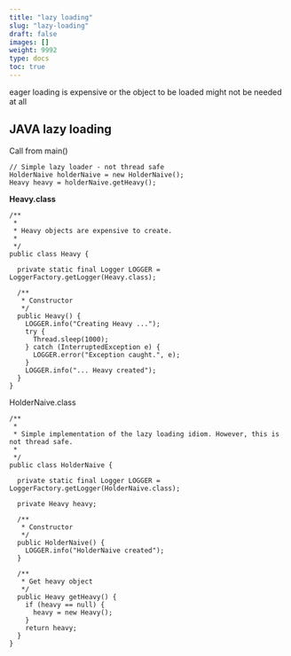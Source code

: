```yaml
---
title: "lazy loading"
slug: "lazy-loading"
draft: false
images: []
weight: 9992
type: docs
toc: true
---
```


eager loading is expensive or the object to be loaded might not be needed at all


## JAVA lazy loading
Call from main()

    // Simple lazy loader - not thread safe
    HolderNaive holderNaive = new HolderNaive();
    Heavy heavy = holderNaive.getHeavy();

**Heavy.class**    

    /**
     * 
     * Heavy objects are expensive to create.
     *
     */
    public class Heavy {
    
      private static final Logger LOGGER = LoggerFactory.getLogger(Heavy.class);
    
      /**
       * Constructor
       */
      public Heavy() {
        LOGGER.info("Creating Heavy ...");
        try {
          Thread.sleep(1000);
        } catch (InterruptedException e) {
          LOGGER.error("Exception caught.", e);
        }
        LOGGER.info("... Heavy created");
      }
    }

HolderNaive.class


    /**
     * 
     * Simple implementation of the lazy loading idiom. However, this is not thread safe.
     *
     */
    public class HolderNaive {
    
      private static final Logger LOGGER = LoggerFactory.getLogger(HolderNaive.class);
    
      private Heavy heavy;
    
      /**
       * Constructor
       */
      public HolderNaive() {
        LOGGER.info("HolderNaive created");
      }
    
      /**
       * Get heavy object
       */
      public Heavy getHeavy() {
        if (heavy == null) {
          heavy = new Heavy();
        }
        return heavy;
      }
    }



